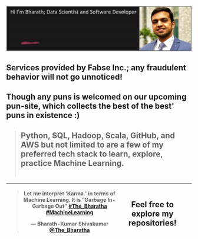 ![Image description here](https://raw.githubusercontent.com/BharathKumarS/BharathKumarS/master/Bharath-Img_Intro.gif "Welcome to my GitHub")
## Services provided by Fabse Inc.; any fraudulent behavior will not go unnoticed! 

## Though any puns is welcomed on our upcoming pun-site, which collects the best of the best' puns in existence :)

> ## Python, SQL, Hadoop, Scala, GitHub, and AWS but not limited to are a few of my preferred tech stack to learn, explore, practice Machine Learning. <br> <br>

<table class='tg'>
  <thead>
    <tr>
      <th class='tg-0pky'>
        <div class='center'>
          <blockquote class="twitter-tweet" data-partner="tweetdeck">
          <p lang="en" dir="ltr">Let me interpret ’Karma.’ in terms of Machine Learning. It is ”Garbage In-Garbage Out” 
          <a href="https://twitter.com/hashtag/The_Bharatha?src=hash&amp;ref_src=twsrc%5Etfw">#The_Bharatha</a> 
          <a href="https://twitter.com/hashtag/MachineLearning?src=hash&amp;ref_src=twsrc%5Etfw">#MachineLearning</a>
          </p>&mdash; Bharath-Kumar Shivakumar
          <a href="https://twitter.com/The_Bharatha/status/1280404901659652096?ref_src=twsrc%5Etfw"> @The_Bharatha</a>
          </blockquote> <!-- <script async src="https://platform.twitter.com/widgets.js" charset="utf-8"></script> -->
        </div>
      </th>
      <th class='tg-0pky'>
        <h2> Feel free to explore my repositories! </h2>
      <th>
    </tr>
  </thead>
</table>
